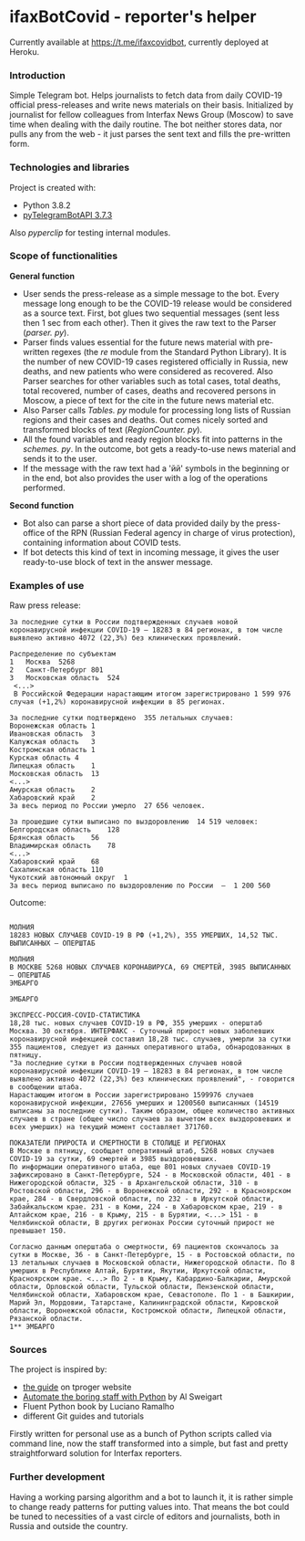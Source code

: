 # ifaxBotCovid - reporter's helper

Currently available at https://t.me/ifaxcovidbot, currently deployed at Heroku.

### Introduction

Simple Telegram bot. Helps journalists to fetch data from daily COVID-19 official press-releases and write news materials on their basis. Initialized by journalist for fellow colleagues from Interfax News Group (Moscow) to save time when dealing with the daily routine. The bot neither stores data, nor pulls any from the web - it just parses the sent text and fills the pre-written form.

### Technologies and libraries

Project is created with:
* Python 3.8.2
* [pyTelegramBotAPI 3.7.3](https://github.com/eternnoir/pyTelegramBotAPI)

Also *pyperclip* for testing internal modules.

### Scope of functionalities

**General function**
- User sends the press-release as a simple message to the bot. Every message long enough to be the COVID-19 release would be considered as a source text. First, bot glues two sequential messages (sent less then 1 sec from each other). Then it gives the raw text to the Parser (*parser. py*). 
- Parser finds values essential for the future news material with pre-written regexes (the *re* module from the Standard Python Library). It is the number of new COVID-19 cases registered officially in Russia, new deaths, and new patients who were considered as recovered. Also Parser searches for other variables such as total cases, total deaths, total recovered, number of cases, deaths and recovered persons in Moscow, a piece of text for the cite in the future news material etc. 
- Also Parser calls *Tables. py* module for processing long lists of Russian regions and their cases and deaths. Out comes nicely sorted and transformed blocks of text (*RegionCounter. py*).
- All the found variables and ready region blocks fit into patterns in the *schemes. py*. In the outcome, bot gets a ready-to-use news material and sends it to the user.
- If the message with the raw text had a 'йй' symbols in the beginning or in the end, bot also provides the user with a log of the operations performed.

**Second function**
- Bot also can parse a short piece of data provided daily by the press-office of the RPN (Russian Federal agency in charge of virus protection), containing information about COVID tests.
- If bot detects this kind of text in incoming message, it gives the user ready-to-use block of text in the answer message.

### Examples of use

Raw press release:
```Оперативная сводка на 30.10.2020
За последние сутки в России подтвержденных случаев новой коронавирусной инфекции COVID-19 – 18283 в 84 регионах, в том числе выявлено активно 4072 (22,3%) без клинических проявлений. 

Распределение по субъектам
1	Москва	5268
2	Санкт-Петербург	801
3	Московская область	524
 <...>
 В Российской Федерации нарастающим итогом зарегистрировано 1 599 976 случая (+1,2%) коронавирусной инфекции в 85 регионах.

За последние сутки подтверждено  355 летальных случаев:
Воронежская область	1
Ивановская область	3
Калужская область	3
Костромская область	1
Курская область	4
Липецкая область	1
Московская область	13
<...>
Амурская область	2
Хабаровский край	2
За весь период по России умерло  27 656 человек.

За прошедшие сутки выписано по выздоровлению  14 519 человек: 
Белгородская область	128
Брянская область	56
Владимирская область	78
<...>
Хабаровский край	68
Сахалинская область	110
Чукотский автономный округ	1
За весь период выписано по выздоровлению по России  –  1 200 560
```

Outcome:
```ЭМБАРГО

МОЛНИЯ
18283 НОВЫХ СЛУЧАЕВ COVID-19 В РФ (+1,2%), 355 УМЕРШИХ, 14,52 ТЫС. ВЫПИСАННЫХ – ОПЕРШТАБ

МОЛНИЯ
В МОСКВЕ 5268 НОВЫХ СЛУЧАЕВ КОРОНАВИРУСА, 69 СМЕРТЕЙ, 3985 ВЫПИСАННЫХ – ОПЕРШТАБ
ЭМБАРГО

ЭМБАРГО

ЭКСПРЕСС-РОССИЯ-COVID-СТАТИСТИКА
18,28 тыс. новых случаев COVID-19 в РФ, 355 умерших - оперштаб
Москва. 30 октября. ИНТЕРФАКС - Суточный прирост новых заболевших коронавирусной инфекцией составил 18,28 тыс. случаев, умерли за сутки 355 пациентов, следует из данных оперативного штаба, обнародованных в пятницу.
"За последние сутки в России подтвержденных случаев новой коронавирусной инфекции COVID-19 – 18283 в 84 регионах, в том числе выявлено активно 4072 (22,3%) без клинических проявлений", - говорится в сообщении штаба.
Нарастающим итогом в России зарегистрировано 1599976 случаев коронавирусной инфекции, 27656 умерших и 1200560 выписанных (14519 выписаны за последние сутки). Таким образом, общее количество активных случаев в стране (общее число случаев за вычетом всех выздоровевших и всех умерших) на текущий момент составляет 371760.

ПОКАЗАТЕЛИ ПРИРОСТА И СМЕРТНОСТИ В СТОЛИЦЕ И РЕГИОНАХ
В Москве в пятницу, сообщает оперативный штаб, 5268 новых случаев COVID-19 за сутки, 69 смертей и 3985 выздоровевших.
По информации оперативного штаба, еще 801 новых случаев COVID-19 зафиксировано в Санкт-Петербурге, 524 - в Московской области, 401 - в Нижегородской области, 325 - в Архангельской области, 310 - в Ростовской области, 296 - в Воронежской области, 292 - в Красноярском крае, 284 - в Свердловской области, по 232 - в Иркутской области, Забайкальском крае. 231 - в Коми, 224 - в Хабаровском крае, 219 - в Алтайском крае, 216 - в Крыму, 215 - в Бурятии, <...> 151 - в Челябинской области, В других регионах России суточный прирост не превышает 150.

Согласно данным оперштаба о смертности, 69 пациентов скончалось за сутки в Москве, 36 - в Санкт-Петербурге, 15 - в Ростовской области, по 13 летальных случаев в Московской области, Нижегородской области. По 8 умерших в Республике Алтай, Бурятии, Якутии, Иркутской области, Красноярском крае. <...> По 2 - в Крыму, Кабардино-Балкарии, Амурской области, Орловской области, Тульской области, Пензенской области, Челябинской области, Хабаровском крае, Севастополе. По 1 - в Башкирии, Марий Эл, Мордовии, Татарстане, Калининградской области, Кировской области, Воронежской области, Костромской области, Липецкой области, Рязанской области. 
1** ЭМБАРГО
```

### Sources
The project is inspired by:
* [the guide](https://tproger.ru/translations/telegram-bot-create-and-deploy/) on tproger website 
* [Automate the boring staff with Python](https://automatetheboringstuff.com/) by Al Sweigart
* Fluent Python book by Luciano Ramalho
* different Git guides and tutorials

Firstly written for personal use as a bunch of Python scripts called via command line, now the staff transformed into a simple, but fast and pretty straightforward solution for Interfax reporters.

### Further development
Having a working parsing algorithm and a bot to launch it, it is rather simple to change ready patterns for putting values into. That means the bot could be tuned to necessities of a vast circle of editors and journalists, both in Russia and outside the country.